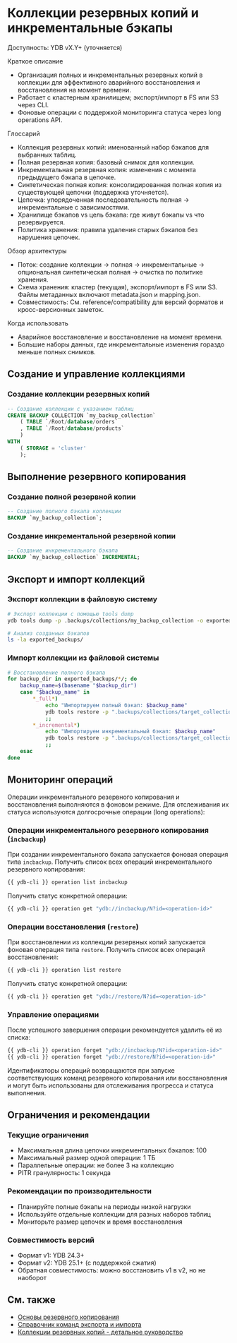 # Коллекции резервных копий и инкрементальные бэкапы

Доступность: YDB vX.Y+ (уточняется)

Краткое описание
- Организация полных и инкрементальных резервных копий в коллекции для эффективного аварийного восстановления и восстановления на момент времени.
- Работает с кластерным хранилищем; экспорт/импорт в FS или S3 через CLI.
- Фоновые операции с поддержкой мониторинга статуса через long operations API.

Глоссарий
- Коллекция резервных копий: именованный набор бэкапов для выбранных таблиц.
- Полная резервная копия: базовый снимок для коллекции.
- Инкрементальная резервная копия: изменения с момента предыдущего бэкапа в цепочке.
- Синтетическая полная копия: консолидированная полная копия из существующей цепочки (поддержка уточняется).
- Цепочка: упорядоченная последовательность полная → инкрементальные с зависимостями.
- Хранилище бэкапов vs цель бэкапа: где живут бэкапы vs что резервируется.
- Политика хранения: правила удаления старых бэкапов без нарушения цепочек.

Обзор архитектуры
- Поток: создание коллекции → полная → инкрементальные → опциональная синтетическая полная → очистка по политике хранения.
- Схема хранения: кластер (текущая), экспорт/импорт в FS или S3. Файлы метаданных включают metadata.json и mapping.json.
- Совместимость: См. reference/compatibility для версий форматов и кросс-версионных заметок.

Когда использовать
- Аварийное восстановление и восстановление на момент времени.
- Большие наборы данных, где инкрементальные изменения гораздо меньше полных снимков.

## Создание и управление коллекциями

### Создание коллекции резервных копий

```sql
-- Создание коллекции с указанием таблиц
CREATE BACKUP COLLECTION `my_backup_collection`
    ( TABLE `/Root/database/orders`
    , TABLE `/Root/database/products`
    )
WITH
    ( STORAGE = 'cluster'
    );
```

## Выполнение резервного копирования

### Создание полной резервной копии

```sql
-- Создание полного бэкапа коллекции
BACKUP `my_backup_collection`;
```

### Создание инкрементальной резервной копии

```sql
-- Создание инкрементального бэкапа
BACKUP `my_backup_collection` INCREMENTAL;
```

## Экспорт и импорт коллекций

### Экспорт коллекции в файловую систему

```bash
# Экспорт коллекции с помощью tools dump
ydb tools dump -p .backups/collections/my_backup_collection -o exported_backups

# Анализ созданных бэкапов
ls -la exported_backups/
```

### Импорт коллекции из файловой системы

```bash
# Восстановление полного бэкапа
for backup_dir in exported_backups/*/; do
    backup_name=$(basename "$backup_dir")
    case "$backup_name" in
        *_full*)
            echo "Импортируем полный бэкап: $backup_name"
            ydb tools restore -p ".backups/collections/target_collection/$backup_name" -i "$backup_dir"
            ;;
        *_incremental*)
            echo "Импортируем инкрементальный бэкап: $backup_name"
            ydb tools restore -p ".backups/collections/target_collection/$backup_name" -i "$backup_dir"
            ;;
    esac
done
```

## Мониторинг операций

Операции инкрементального резервного копирования и восстановления выполняются в фоновом режиме. Для отслеживания их статуса используются долгосрочные операции (long operations):

### Операции инкрементального резервного копирования (`incbackup`)

При создании инкрементального бэкапа запускается фоновая операция типа `incbackup`. Получить список всех операций инкрементального резервного копирования:

```bash
{{ ydb-cli }} operation list incbackup
```

Получить статус конкретной операции:

```bash
{{ ydb-cli }} operation get "ydb://incbackup/N?id=<operation-id>"
```

### Операции восстановления (`restore`)

При восстановлении из коллекции резервных копий запускается фоновая операция типа `restore`. Получить список всех операций восстановления:

```bash
{{ ydb-cli }} operation list restore
```

Получить статус конкретной операции:

```bash
{{ ydb-cli }} operation get "ydb://restore/N?id=<operation-id>"
```

### Управление операциями

После успешного завершения операции рекомендуется удалить её из списка:

```bash
{{ ydb-cli }} operation forget "ydb://incbackup/N?id=<operation-id>"
{{ ydb-cli }} operation forget "ydb://restore/N?id=<operation-id>"
```

Идентификаторы операций возвращаются при запуске соответствующих команд резервного копирования или восстановления и могут быть использованы для отслеживания прогресса и статуса выполнения.

## Ограничения и рекомендации

### Текущие ограничения
- Максимальная длина цепочки инкрементальных бэкапов: 100
- Максимальный размер одной операции: 1 ТБ
- Параллельные операции: не более 3 на коллекцию
- PITR гранулярность: 1 секунда

### Рекомендации по производительности
- Планируйте полные бэкапы на периоды низкой нагрузки
- Используйте отдельные коллекции для разных наборов таблиц
- Мониторьте размер цепочек и время восстановления

### Совместимость версий
- Формат v1: YDB 24.3+
- Формат v2: YDB 25.1+ (с поддержкой сжатия)
- Обратная совместимость: можно восстановить v1 в v2, но не наоборот

## См. также

- [Основы резервного копирования](../backup.md)
- [Справочник команд экспорта и импорта](../../reference/ydb-cli/export-import/index.md)
- [Коллекции резервных копий - детальное руководство](../../reference/ydb-cli/export-import/backup-collections/overview.md)

